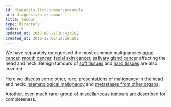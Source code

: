 ```yaml
---
id: diagnosis-list-tumour-preamble
uri: diagnosis/a-z/tumour
title: Tumour
type: directory
order: 0
updated_at: 2017-08-21T10:42:50Z
created_at: 2016-12-06T12:26:28Z
---
```


<p>We have separately categorised the most common malignancies
    <a href="/diagnosis/a-z/bone-lesion">bone cancer</a>, <a href="/diagnosis/a-z/cancer/mouth-cancer">mouth cancer</a>,
        <a href="/diagnosis/a-z/cancer/facial-skin">facial skin cancer</a>,
        <a href="/diagnosis/a-z/cancer/salivary-gland">salivary gland cancer</a>        affecting the head and neck. Benign tumours of <a href="/diagnosis/a-z/benign-lump">soft tissues</a>        and <a href="/diagnosis/a-z/bone-lesion">hard tissues</a>        are also covered.</p>
<p>Here we discuss some other, rare, presentations of malignancy
    in the head and neck: <a href="/diagnosis/a-z/tumour/blood-malignancy">haematological malignancy</a>    and <a href="/diagnosis/a-z/tumour/metastases">metastases from other organs</a>.</p>
<p>Another, even much rarer group of <a href="/diagnosis/a-z/tumour/other">miscellaneous tumours</a>    are described for completeness.</p>
